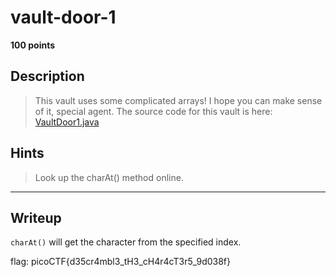# vault-door-1
**100 points**
## Description
> This vault uses some complicated arrays! I hope you can make sense of it, special agent. The source code for this vault is here: [VaultDoor1.java](VaultDoor1.java)
## Hints
> Look up the charAt() method online.
---
## Writeup
`charAt()` will get the character from the specified index.

flag: picoCTF{d35cr4mbl3_tH3_cH4r4cT3r5_9d038f}